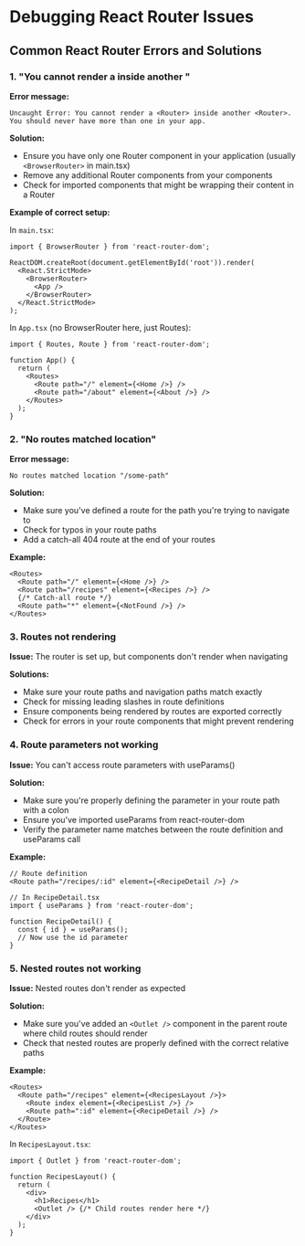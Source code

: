 # Debugging React Router Issues

## Common React Router Errors and Solutions

### 1. "You cannot render a <Router> inside another <Router>"

**Error message:**
```
Uncaught Error: You cannot render a <Router> inside another <Router>. 
You should never have more than one in your app.
```

**Solution:**
- Ensure you have only one Router component in your application (usually `<BrowserRouter>` in main.tsx)
- Remove any additional Router components from your components
- Check for imported components that might be wrapping their content in a Router

**Example of correct setup:**

In `main.tsx`:
```tsx
import { BrowserRouter } from 'react-router-dom';

ReactDOM.createRoot(document.getElementById('root')).render(
  <React.StrictMode>
    <BrowserRouter>
      <App />
    </BrowserRouter>
  </React.StrictMode>
);
```

In `App.tsx` (no BrowserRouter here, just Routes):
```tsx
import { Routes, Route } from 'react-router-dom';

function App() {
  return (
    <Routes>
      <Route path="/" element={<Home />} />
      <Route path="/about" element={<About />} />
    </Routes>
  );
}
```

### 2. "No routes matched location"

**Error message:**
```
No routes matched location "/some-path"
```

**Solution:**
- Make sure you've defined a route for the path you're trying to navigate to
- Check for typos in your route paths
- Add a catch-all 404 route at the end of your routes

**Example:**
```tsx
<Routes>
  <Route path="/" element={<Home />} />
  <Route path="/recipes" element={<Recipes />} />
  {/* Catch-all route */}
  <Route path="*" element={<NotFound />} />
</Routes>
```

### 3. Routes not rendering

**Issue:** The router is set up, but components don't render when navigating

**Solutions:**
- Make sure your route paths and navigation paths match exactly
- Check for missing leading slashes in route definitions
- Ensure components being rendered by routes are exported correctly
- Check for errors in your route components that might prevent rendering

### 4. Route parameters not working

**Issue:** You can't access route parameters with useParams()

**Solution:**
- Make sure you're properly defining the parameter in your route path with a colon
- Ensure you've imported useParams from react-router-dom
- Verify the parameter name matches between the route definition and useParams call

**Example:**
```tsx
// Route definition
<Route path="/recipes/:id" element={<RecipeDetail />} />

// In RecipeDetail.tsx
import { useParams } from 'react-router-dom';

function RecipeDetail() {
  const { id } = useParams();
  // Now use the id parameter
}
```

### 5. Nested routes not working

**Issue:** Nested routes don't render as expected

**Solution:**
- Make sure you've added an `<Outlet />` component in the parent route where child routes should render
- Check that nested routes are properly defined with the correct relative paths

**Example:**
```tsx
<Routes>
  <Route path="/recipes" element={<RecipesLayout />}>
    <Route index element={<RecipesList />} />
    <Route path=":id" element={<RecipeDetail />} />
  </Route>
</Routes>
```

In `RecipesLayout.tsx`:
```tsx
import { Outlet } from 'react-router-dom';

function RecipesLayout() {
  return (
    <div>
      <h1>Recipes</h1>
      <Outlet /> {/* Child routes render here */}
    </div>
  );
}
```
